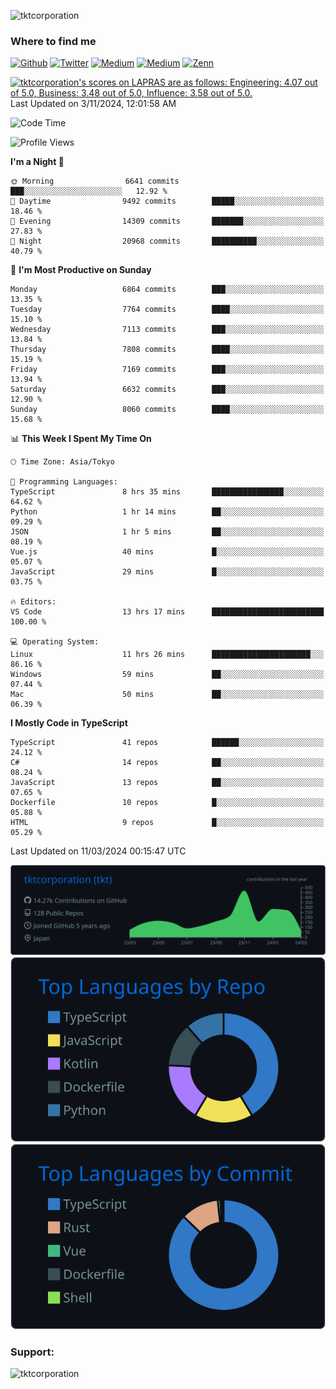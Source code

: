 <p align="left"> <img src="https://komarev.com/ghpvc/?username=tktcorporation&label=Profile%20views&color=0e75b6&style=flat" alt="tktcorporation" /> </p>

<h3>Where to find me</h3>
<p>
<a href="https://github.com/tktcorporation" target="_blank"><img alt="Github" src="https://img.shields.io/badge/GitHub-%2312100E.svg?&style=for-the-badge&logo=Github&logoColor=white" /></a>
<a href="https://twitter.com/tktcorporation" target="_blank"><img alt="Twitter" src="https://img.shields.io/badge/twitter-%231DA1F2.svg?&style=for-the-badge&logo=twitter&logoColor=white" /></a>
<a href="https://www.linkedin.com/in/tktcorporation" target="_blank"><img alt="Medium" src="https://img.shields.io/badge/linkdin-0a66c2.svg?&style=for-the-badge&logo=linkedin&logoColor=white" /></a>
<a href="https://qiita.com/tktcorporation" target="_blank"><img alt="Medium" src="https://img.shields.io/badge/qiita-55C500.svg?&style=for-the-badge&logo=qiita&logoColor=white" /></a>
<a href="https://zenn.dev/tktcorporation" target="_blank"><img alt="Zenn" src="https://img.shields.io/badge/Zenn-3EA8FF.svg?&style=for-the-badge&logo=Zenn&logoColor=white" /></a>
</p>

<!--START_SECTION:lapras-card-->
<p ><a href="https://lapras.com/public/tktcorporation" target="_blank" rel="noopener noreferrer"><img alt="tktcorporation's scores on LAPRAS are as follows: Engineering: 4.07 out of 5.0, Business: 3.48 out of 5.0, Influence: 3.58 out of 5.0." src="https://lapras-card-generator.vercel.app/api/svg?e=4.07&b=3.48&i=3.58&b1=%23232323&b2=%236d6d6d&i1=%23212121&i2=%23818181&l=en" width="300" ></a>  
Last Updated on 3/11/2024, 12:01:58 AM</p>
<!--END_SECTION:lapras-card-->
  
<!--START_SECTION:waka-->
![Code Time](http://img.shields.io/badge/Code%20Time-1%2C428%20hrs%2011%20mins-blue)

![Profile Views](http://img.shields.io/badge/Profile%20Views-1-blue)

**I'm a Night 🦉** 

```text
🌞 Morning                6641 commits        ███░░░░░░░░░░░░░░░░░░░░░░   12.92 % 
🌆 Daytime                9492 commits        █████░░░░░░░░░░░░░░░░░░░░   18.46 % 
🌃 Evening                14309 commits       ███████░░░░░░░░░░░░░░░░░░   27.83 % 
🌙 Night                  20968 commits       ██████████░░░░░░░░░░░░░░░   40.79 % 
```
📅 **I'm Most Productive on Sunday** 

```text
Monday                   6864 commits        ███░░░░░░░░░░░░░░░░░░░░░░   13.35 % 
Tuesday                  7764 commits        ████░░░░░░░░░░░░░░░░░░░░░   15.10 % 
Wednesday                7113 commits        ███░░░░░░░░░░░░░░░░░░░░░░   13.84 % 
Thursday                 7808 commits        ████░░░░░░░░░░░░░░░░░░░░░   15.19 % 
Friday                   7169 commits        ███░░░░░░░░░░░░░░░░░░░░░░   13.94 % 
Saturday                 6632 commits        ███░░░░░░░░░░░░░░░░░░░░░░   12.90 % 
Sunday                   8060 commits        ████░░░░░░░░░░░░░░░░░░░░░   15.68 % 
```


📊 **This Week I Spent My Time On** 

```text
🕑︎ Time Zone: Asia/Tokyo

💬 Programming Languages: 
TypeScript               8 hrs 35 mins       ████████████████░░░░░░░░░   64.62 % 
Python                   1 hr 14 mins        ██░░░░░░░░░░░░░░░░░░░░░░░   09.29 % 
JSON                     1 hr 5 mins         ██░░░░░░░░░░░░░░░░░░░░░░░   08.19 % 
Vue.js                   40 mins             █░░░░░░░░░░░░░░░░░░░░░░░░   05.07 % 
JavaScript               29 mins             █░░░░░░░░░░░░░░░░░░░░░░░░   03.75 % 

🔥 Editors: 
VS Code                  13 hrs 17 mins      █████████████████████████   100.00 % 

💻 Operating System: 
Linux                    11 hrs 26 mins      ██████████████████████░░░   86.16 % 
Windows                  59 mins             ██░░░░░░░░░░░░░░░░░░░░░░░   07.44 % 
Mac                      50 mins             ██░░░░░░░░░░░░░░░░░░░░░░░   06.39 % 
```

**I Mostly Code in TypeScript** 

```text
TypeScript               41 repos            ██████░░░░░░░░░░░░░░░░░░░   24.12 % 
C#                       14 repos            ██░░░░░░░░░░░░░░░░░░░░░░░   08.24 % 
JavaScript               13 repos            ██░░░░░░░░░░░░░░░░░░░░░░░   07.65 % 
Dockerfile               10 repos            █░░░░░░░░░░░░░░░░░░░░░░░░   05.88 % 
HTML                     9 repos             █░░░░░░░░░░░░░░░░░░░░░░░░   05.29 % 
```




 Last Updated on 11/03/2024 00:15:47 UTC
<!--END_SECTION:waka-->

[![](https://raw.githubusercontent.com/tktcorporation/tktcorporation/master/profile-summary-card-output/github_dark/0-profile-details.svg)](https://github.com/vn7n24fzkq/github-profile-summary-cards)
[![](https://raw.githubusercontent.com/tktcorporation/tktcorporation/master/profile-summary-card-output/github_dark/1-repos-per-language.svg)](https://github.com/vn7n24fzkq/github-profile-summary-cards) [![](https://raw.githubusercontent.com/tktcorporation/tktcorporation/master/profile-summary-card-output/github_dark/2-most-commit-language.svg)](https://github.com/vn7n24fzkq/github-profile-summary-cards)

<h3 align="left">Support:</h3>
<p><a href="https://www.buymeacoffee.com/tktcorporation"> <img align="left" src="https://cdn.buymeacoffee.com/buttons/v2/default-yellow.png" height="50" width="210" alt="tktcorporation" /></a></p><br><br>
